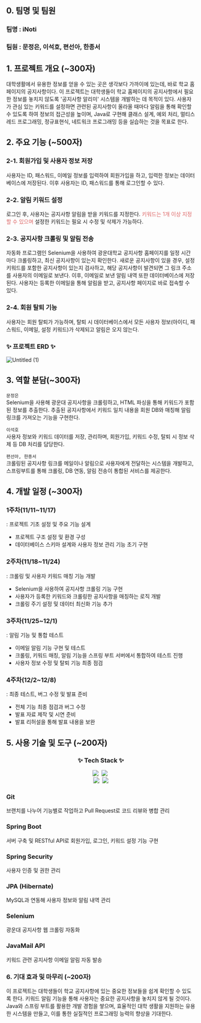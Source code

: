 ## 0. 팀명 및 팀원

### 팀명 : iNoti

### 팀원 : 문정은, 이석호, 편선아, 한종서

## 1. 프로젝트 개요 (~300자)

대학생활에서 유용한 정보를 얻을 수 있는 곳은 생각보다 가까이에 있는데, 바로 학교 홈페이지의 공지사항이다. 이 프로젝트는 대학생들이 학교 홈페이지의 공지사항에서 필요한 정보를 놓치지 않도록 '공지사항 알리미' 시스템을 개발하는 데 목적이 있다. 사용자가 관심 있는 키워드를 설정하면 관련된 공지사항이 올라올 때마다 알림을 통해 확인할 수 있도록 하여 정보의 접근성을 높이며, Java로 구현해 클래스 설계, 예외 처리, 멀티스레드 프로그래밍, 정규표현식, 네트워크 프로그래밍 등을 실습하는 것을 목표로 한다.

## 2. 주요 기능 (~500자)

### 2-1. 회원가입 및 사용자 정보 저장

사용자는 ID, 패스워드, 이메일 정보를 입력하여 회원가입을 하고, 입력한 정보는 데이터베이스에 저장된다. 이후 사용자는 ID, 패스워드를 통해 로그인할 수 있다.

### 2-2. 알림 키워드 설정

로그인 후, 사용자는 공지사항 알림을 받을 키워드를 지정한다. <span style="color:#DD6565;">키워드는 1개 이상 지정할 수 있으며</span> 설정한 키워드는 필요 시 수정 및 삭제가 가능하다.

### 2-3. 공지사항 크롤링 및 알림 전송

자동화 프로그램인 Selenium을 사용하여 광운대학교 공지사항 홈페이지를 일정 시간마다 크롤링하고, 최신 공지사항이 있는지 확인한다. 새로운 공지사항이 있을 경우, 설정 키워드를 포함한 공지사항이 있는지 검사하고, 해당 공지사항이 발견되면 그 링크 주소를 사용자의 이메일로 보낸다. 이후, 이메일로 보낸 알림 내역 또한 데이터베이스에 저장된다. 사용자는 등록한 이메일을 통해 알림을 받고, 공지사항 페이지로 바로 접속할 수 있다.

### 2-4. 회원 탈퇴 기능

사용자는 회원 탈퇴가 가능하며, 탈퇴 시 데이터베이스에서 모든 사용자 정보(아이디, 패스워드, 이메일, 설정 키워드)가 삭제되고 알림은 오지 않는다.

### ✨ 프로젝트 ERD ✨

![Untitled (1)](https://github.com/user-attachments/assets/8cfffc32-f660-4629-a035-1f2e063364c4)

## 3. 역할 분담(~300자)

`문정은`<br> Selenium을 사용해 광운대 공지사항을 크롤링하고, HTML 파싱을 통해 키워드가 포함된 정보를 추출한다. 추출된 공지사항에서 키워드 일치 내용을 회원 DB와 매칭해 알림 링크를 가져오는 기능을 구현한다.

`이석호`<br>사용자 정보와 키워드 데이터를 저장, 관리하며, 회원가입, 키워드 수정, 탈퇴 시 정보 삭제 등 DB 처리를 담당한다.

`편선아, 한종서`<br>크롤링된 공지사항 링크를 메일이나 알림으로 사용자에게 전달하는 시스템을 개발하고, 스프링부트를 통해 크롤링, DB 연동, 알림 전송이 통합된 서비스를 제공한다.

## 4. 개발 일정 (~300자)

### 1주차(11/11~11/17)

: 프로젝트 기초 설정 및 주요 기능 설계

- 프로젝트 구조 설정 및 환경 구성
- 데이터베이스 스키마 설계와 사용자 정보 관리 기능 초기 구현

### 2주차(11/18~11/24)

: 크롤링 및 사용자 키워드 매칭 기능 개발

- Selenium을 사용하여 공지사항 크롤링 기능 구현
- 사용자가 등록한 키워드와 크롤링한 공지사항을 매칭하는 로직 개발
- 크롤링 주기 설정 및 데이터 최신화 기능 추가

### 3주차(11/25~12/1)

: 알림 기능 및 통합 테스트

- 이메일 알림 기능 구현 및 테스트
- 크롤링, 키워드 매칭, 알림 기능을 스프링 부트 서버에서 통합하여 테스트 진행
- 사용자 정보 수정 및 탈퇴 기능 최종 점검

### 4주차(12/2~12/8)

: 최종 테스트, 버그 수정 및 발표 준비

- 전체 기능 최종 점검과 버그 수정
- 발표 자료 제작 및 시연 준비
- 발표 리허설을 통해 발표 내용을 보완

## 5. 사용 기술 및 도구 (~200자)

<h3 align="center">✨ Tech Stack ✨</h3>
<div align="center">
  <img src="https://img.shields.io/badge/java-007396?style=for-the-badge&logo=java&logoColor=white" />&nbsp
  <img src="https://img.shields.io/badge/-SpringBoot-6DB33F?style=for-the-badge&logo=springboot&logoColor=white" />&nbsp
  <br>
  <img src="https://img.shields.io/badge/git-F05033.svg?style=for-the-badge&logo=git&logoColor=white" />&nbsp
  <img src="https://img.shields.io/badge/github-181717.svg?style=for-the-badge&logo=github&logoColor=white" />
</div>

### Git

브랜치를 나누어 기능별로 작업하고 Pull Request로 코드 리뷰와 병합 관리

### Spring Boot

서버 구축 및 RESTful API로 회원가입, 로그인, 키워드 설정 기능 구현

### Spring Security

사용자 인증 및 권한 관리

### JPA (Hibernate)

MySQL과 연동해 사용자 정보와 알림 내역 관리

### Selenium

광운대 공지사항 웹 크롤링 자동화

### JavaMail API

키워드 관련 공지사항 이메일 알림 자동 발송

### 6. 기대 효과 및 마무리 (~200자)

이 프로젝트는 대학생들이 학교 공지사항에 있는 중요한 정보들을 쉽게 확인할 수 있도록 한다. 키워드 알림 기능을 통해 사용자는 중요한 공지사항을 놓치지 않게 될 것이다. Java와 스프링 부트를 활용한 개발 경험을 쌓으며, 효율적인 대학 생활을 지원하는 유용한 시스템을 만들고, 이를 통한 실질적인 프로그래밍 능력의 향상을 기대한다.

